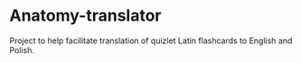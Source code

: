 # Anatomy-translator
Project to help facilitate translation of quizlet Latin flashcards to English and Polish.
